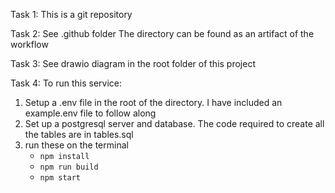 Task 1:
This is a git repository

Task 2:
See .github folder
The directory can be found as an artifact of the workflow

Task 3:
See drawio diagram in the root folder of this project

Task 4:
To run this service:
1. Setup a .env file in the root of the directory. I have included an example.env file to follow along
2. Set up a postgresql server and database. The code required to create all the tables are in tables.sql
3. run these on the terminal
    - `npm install`
    - `npm run build`
    - `npm start`
